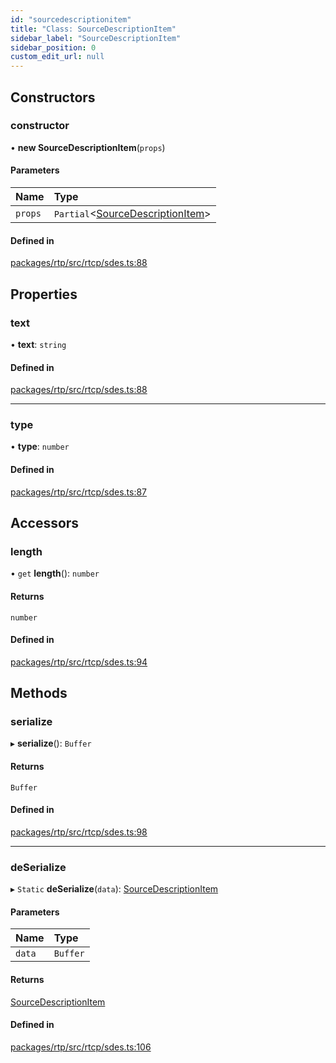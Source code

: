 ```yaml
---
id: "sourcedescriptionitem"
title: "Class: SourceDescriptionItem"
sidebar_label: "SourceDescriptionItem"
sidebar_position: 0
custom_edit_url: null
---
```


## Constructors

### constructor

• **new SourceDescriptionItem**(`props`)

#### Parameters

| Name | Type |
| :------ | :------ |
| `props` | `Partial`<[SourceDescriptionItem](sourcedescriptionitem.md)\> |

#### Defined in

[packages/rtp/src/rtcp/sdes.ts:88](https://github.com/shinyoshiaki/werift-webrtc/blob/9b072fd/packages/rtp/src/rtcp/sdes.ts#L88)

## Properties

### text

• **text**: `string`

#### Defined in

[packages/rtp/src/rtcp/sdes.ts:88](https://github.com/shinyoshiaki/werift-webrtc/blob/9b072fd/packages/rtp/src/rtcp/sdes.ts#L88)

___

### type

• **type**: `number`

#### Defined in

[packages/rtp/src/rtcp/sdes.ts:87](https://github.com/shinyoshiaki/werift-webrtc/blob/9b072fd/packages/rtp/src/rtcp/sdes.ts#L87)

## Accessors

### length

• `get` **length**(): `number`

#### Returns

`number`

#### Defined in

[packages/rtp/src/rtcp/sdes.ts:94](https://github.com/shinyoshiaki/werift-webrtc/blob/9b072fd/packages/rtp/src/rtcp/sdes.ts#L94)

## Methods

### serialize

▸ **serialize**(): `Buffer`

#### Returns

`Buffer`

#### Defined in

[packages/rtp/src/rtcp/sdes.ts:98](https://github.com/shinyoshiaki/werift-webrtc/blob/9b072fd/packages/rtp/src/rtcp/sdes.ts#L98)

___

### deSerialize

▸ `Static` **deSerialize**(`data`): [SourceDescriptionItem](sourcedescriptionitem.md)

#### Parameters

| Name | Type |
| :------ | :------ |
| `data` | `Buffer` |

#### Returns

[SourceDescriptionItem](sourcedescriptionitem.md)

#### Defined in

[packages/rtp/src/rtcp/sdes.ts:106](https://github.com/shinyoshiaki/werift-webrtc/blob/9b072fd/packages/rtp/src/rtcp/sdes.ts#L106)
